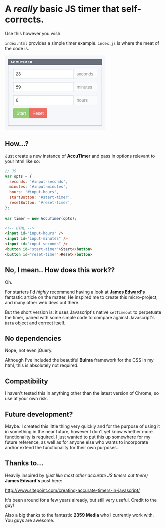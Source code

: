 # A _really_ basic JS timer that self-corrects.

Use this however you wish.

`index.html` provides a simple timer example.
`index.js` is where the meat of the code is.

![AccuTimer](https://github.com/AaronLeoCooper/accu-timer/blob/master/screenie.png)

## How...?

Just create a new instance of **AccuTimer** and pass in options relevant to your html like so:

```javascript
// JS
var opts = {
  seconds: '#input-seconds',
  minutes: '#input-minutes',
  hours: '#input-hours',
  startButton: '#start-timer',
  resetButton: '#reset-timer',
};

var timer = new AccuTimer(opts);
```
```html
<!-- HTML -->
<input id="input-hours" />
<input id="input-minutes" />
<input id="input-seconds" />
<button id="start-timer">Start</button>
<button id="reset-timer">Reset</button>
```

## No, I mean.. How does this work??

Oh.

For starters I'd _highly_ recommend having a look at [**James Edward's**](http://www.sitepoint.com/creating-accurate-timers-in-javascript/) fantastic article on the matter. He inspired me to create this micro-project, and many other web devs out there.

But the short version is: it uses Javascript's native ``setTimeout`` to perpetuate the timer, paired with some simple code to compare against Javascript's ``Date`` object and correct itself.

## No dependencies

Nope, not even jQuery.

Although I've included the beautiful **Bulma** framework for the CSS in my html, this is absolutely not required.

## Compatibility

I haven't tested this in anything other than the latest version of Chrome, so use at your own risk.

## Future development?

Maybe. I created this little thing very quickly and for the purpose of using it in something in the near future, however I don't yet know whether more functionality is required. I just wanted to put this up somewhere for my future reference, as well as for anyone else who wants to incorporate and/or extend the functionality for their own purposes.

## Thanks to...

Heavily inspired by _(just like most other accurate JS timers out there)_ **James Edward's** post here:

http://www.sitepoint.com/creating-accurate-timers-in-javascript/

It's been around for a few years already, but still very useful. Credit to the guy!

Also a big thanks to the fantastic **2359 Media** who I currently work with. You guys are awesome.
